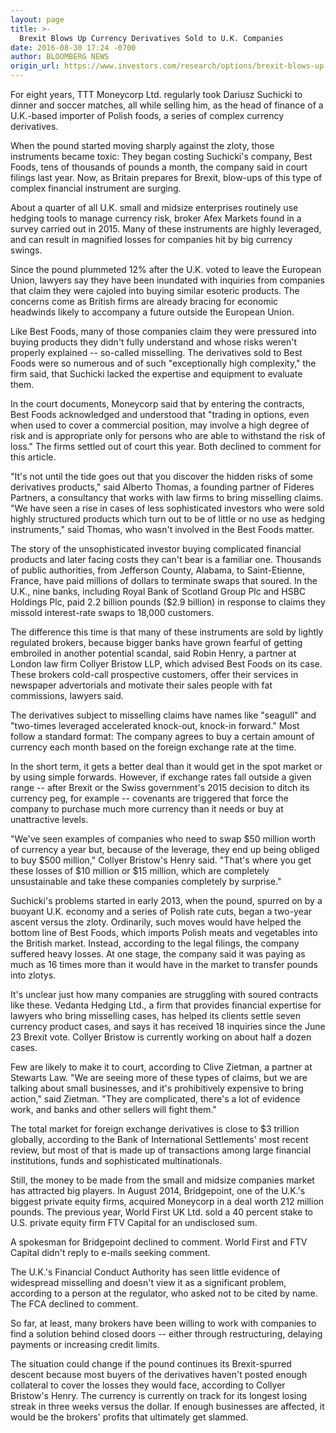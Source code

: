 ```yaml
---
layout: page
title: >-
  Brexit Blows Up Currency Derivatives Sold to U.K. Companies
date: 2016-08-30 17:24 -0700
author: BLOOMBERG NEWS
origin_url: https://www.investors.com/research/options/brexit-blows-up-currency-derivatives-sold-to-u-k-companies/
---
```






For eight years, TTT Moneycorp Ltd. regularly took Dariusz Suchicki to dinner and soccer matches, all while selling him, as the head of finance of a U.K.-based importer of Polish foods, a series of complex currency derivatives.


When the pound started moving sharply against the zloty, those instruments became toxic: They began costing Suchicki's company, Best Foods, tens of thousands of pounds a month, the company said in court filings last year. Now, as Britain prepares for Brexit, blow-ups of this type of complex financial instrument are surging.


About a quarter of all U.K. small and midsize enterprises routinely use hedging tools to manage currency risk, broker Afex Markets found in a survey carried out in 2015. Many of these instruments are highly leveraged, and can result in magnified losses for companies hit by big currency swings.


Since the pound plummeted 12% after the U.K. voted to leave the European Union, lawyers say they have been inundated with inquiries from companies that claim they were cajoled into buying similar esoteric products. The concerns come as British firms are already bracing for economic headwinds likely to accompany a future outside the European Union.


Like Best Foods, many of those companies claim they were pressured into buying products they didn't fully understand and whose risks weren't properly explained -- so-called misselling. The derivatives sold to Best Foods were so numerous and of such "exceptionally high complexity," the firm said, that Suchicki lacked the expertise and equipment to evaluate them.


In the court documents, Moneycorp said that by entering the contracts, Best Foods acknowledged and understood that "trading in options, even when used to cover a commercial position, may involve a high degree of risk and is appropriate only for persons who are able to withstand the risk of loss." The firms settled out of court this year. Both declined to comment for this article.


"It's not until the tide goes out that you discover the hidden risks of some derivatives products," said Alberto Thomas, a founding partner of Fideres Partners, a consultancy that works with law firms to bring misselling claims. "We have seen a rise in cases of less sophisticated investors who were sold highly structured products which turn out to be of little or no use as hedging instruments," said Thomas, who wasn't involved in the Best Foods matter.


The story of the unsophisticated investor buying complicated financial products and later facing costs they can't bear is a familiar one. Thousands of public authorities, from Jefferson County, Alabama, to Saint-Etienne, France, have paid millions of dollars to terminate swaps that soured. In the U.K., nine banks, including Royal Bank of Scotland Group Plc and HSBC Holdings Plc, paid 2.2 billion pounds ($2.9 billion) in response to claims they missold interest-rate swaps to 18,000 customers.


The difference this time is that many of these instruments are sold by lightly regulated brokers, because bigger banks have grown fearful of getting embroiled in another potential scandal, said Robin Henry, a partner at London law firm Collyer Bristow LLP, which advised Best Foods on its case. These brokers cold-call prospective customers, offer their services in newspaper advertorials and motivate their sales people with fat commissions, lawyers said.


The derivatives subject to misselling claims have names like "seagull" and "two-times leveraged accelerated knock-out, knock-in forward." Most follow a standard format: The company agrees to buy a certain amount of currency each month based on the foreign exchange rate at the time.


In the short term, it gets a better deal than it would get in the spot market or by using simple forwards. However, if exchange rates fall outside a given range -- after Brexit or the Swiss government's 2015 decision to ditch its currency peg, for example -- covenants are triggered that force the company to purchase much more currency than it needs or buy at unattractive levels.


"We've seen examples of companies who need to swap $50 million worth of currency a year but, because of the leverage, they end up being obliged to buy $500 million," Collyer Bristow's Henry said. "That's where you get these losses of $10 million or $15 million, which are completely unsustainable and take these companies completely by surprise."


Suchicki's problems started in early 2013, when the pound, spurred on by a buoyant U.K. economy and a series of Polish rate cuts, began a two-year ascent versus the zloty. Ordinarily, such moves would have helped the bottom line of Best Foods, which imports Polish meats and vegetables into the British market. Instead, according to the legal filings, the company suffered heavy losses. At one stage, the company said it was paying as much as 16 times more than it would have in the market to transfer pounds into zlotys.


It's unclear just how many companies are struggling with soured contracts like these. Vedanta Hedging Ltd., a firm that provides financial expertise for lawyers who bring misselling cases, has helped its clients settle seven currency product cases, and says it has received 18 inquiries since the June 23 Brexit vote. Collyer Bristow is currently working on about half a dozen cases.


Few are likely to make it to court, according to Clive Zietman, a partner at Stewarts Law. "We are seeing more of these types of claims, but we are talking about small businesses, and it's prohibitively expensive to bring action," said Zietman. "They are complicated, there's a lot of evidence work, and banks and other sellers will fight them."


The total market for foreign exchange derivatives is close to $3 trillion globally, according to the Bank of International Settlements' most recent review, but most of that is made up of transactions among large financial institutions, funds and sophisticated multinationals.


Still, the money to be made from the small and midsize companies market has attracted big players. In August 2014, Bridgepoint, one of the U.K.'s biggest private equity firms, acquired Moneycorp in a deal worth 212 million pounds. The previous year, World First UK Ltd. sold a 40 percent stake to U.S. private equity firm FTV Capital for an undisclosed sum.


A spokesman for Bridgepoint declined to comment. World First and FTV Capital didn't reply to e-mails seeking comment.


The U.K.'s Financial Conduct Authority has seen little evidence of widespread misselling and doesn't view it as a significant problem, according to a person at the regulator, who asked not to be cited by name. The FCA declined to comment.


So far, at least, many brokers have been willing to work with companies to find a solution behind closed doors -- either through restructuring, delaying payments or increasing credit limits.


The situation could change if the pound continues its Brexit-spurred descent because most buyers of the derivatives haven't posted enough collateral to cover the losses they would face, according to Collyer Bristow's Henry. The currency is currently on track for its longest losing streak in three weeks versus the dollar. If enough businesses are affected, it would be the brokers' profits that ultimately get slammed.




